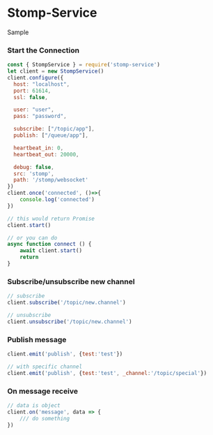 # Stomp-Service

Sample

### Start the Connection

```javascript
const { StompService } = require('stomp-service')
let client = new StompService()
client.configure({
  host: "localhost",
  port: 61614,
  ssl: false,

  user: "user",
  pass: "password",

  subscribe: ["/topic/app"],
  publish: ["/queue/app"],

  heartbeat_in: 0,
  heartbeat_out: 20000,

  debug: false,
  src: 'stomp',
  path: '/stomp/websocket'
})
client.once('connected', ()=>{
    console.log('connected')
})

// this would return Promise
client.start()

// or you can do
async function connect () {
    await client.start()
    return
}
```

### Subscribe/unsubscribe new channel

```javascript
// subscribe
client.subscribe('/topic/new.channel')

// unsubscribe
client.unsubscribe('/topic/new.channel')
```

### Publish message

```javascript
client.emit('publish', {test:'test'})

// with specific channel
client.emit('publish', {test:'test', _channel:'/topic/special'})
```

### On message receive

```javascript
// data is object
client.on('message', data => {
    /// do something
})
```
